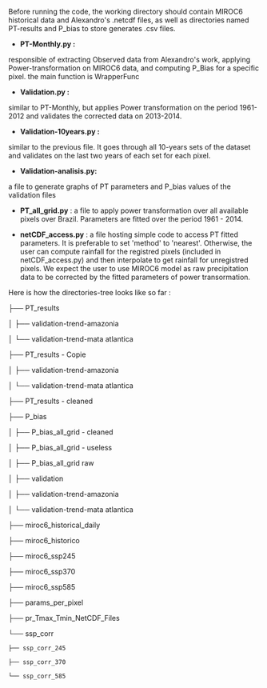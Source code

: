 Before running the code, the working directory should contain MIROC6 historical data and Alexandro's .netcdf files, as well as directories named PT-results and P_bias to store generates .csv files.

- **PT-Monthly.py :**
  
responsible of extracting Observed data from Alexandro's work, applying Power-transformation on MIROC6 data, and computing P_Bias for a specific pixel.
the main function is WrapperFunc

- **Validation.py :**
  
similar to PT-Monthly, but applies Power transformation on the period 1961-2012 and validates the corrected data on 2013-2014.

- **Validation-10years.py :**
  
similar to the previous file. It goes through all 10-years sets of the dataset and validates on the last two years of each set for each pixel.

- **Validation-analisis.py:**
  
a file to generate graphs of PT parameters and P_bias values of the validation files

- **PT_all_grid.py** :
  a file to apply power transformation over all available pixels over Brazil. Parameters are fitted over the period 1961 - 2014.

- **netCDF_access.py** :
  a file hosting simple code to access PT fitted parameters.
  It is preferable to set 'method' to 'nearest'.
  Otherwise, the user can compute rainfall for the registred pixels (included in netCDF_access.py) and then interpolate to get rainfall for unregistred pixels.
  We expect the user to use MIROC6 model as raw precipitation data to be corrected by the fitted parameters of power transormation.

Here is how the directories-tree looks like so far : 

├── PT_results

│   ├── validation-trend-amazonia

│   └── validation-trend-mata atlantica

├── PT_results - Copie

│   ├── validation-trend-amazonia

│   └── validation-trend-mata atlantica

├── PT_results - cleaned

├── P_bias

│   ├── P_bias_all_grid - cleaned

│   ├── P_bias_all_grid - useless

│   ├── P_bias_all_grid raw

│   ├── validation

│   ├── validation-trend-amazonia

│   └── validation-trend-mata atlantica

├── miroc6_historical_daily

├── miroc6_historico

├── miroc6_ssp245

├── miroc6_ssp370

├── miroc6_ssp585

├── params_per_pixel

├── pr_Tmax_Tmin_NetCDF_Files

└── ssp_corr

    ├── ssp_corr_245
    
    ├── ssp_corr_370
    
    └── ssp_corr_585
